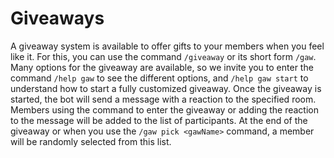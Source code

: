 <!--
Ce programme est régi par la licence CeCILL soumise au droit français et
respectant les principes de diffusion des logiciels libres. Vous pouvez
utiliser, modifier et/ou redistribuer ce programme sous les conditions
de la licence CeCILL diffusée sur le site "http://www.cecill.info".
-->

# Giveaways

A giveaway system is available to offer gifts to your members when you feel like it. For this, you can use the command `/giveaway` or its short form `/gaw`. Many options for the giveaway are available, so we invite you to enter the command `/help gaw` to see the different options, and `/help gaw start` to understand how to start a fully customized giveaway. Once the giveaway is started, the bot will send a message with a reaction to the specified room. Members using the command to enter the giveaway or adding the reaction to the message will be added to the list of participants. At the end of the giveaway or when you use the `/gaw pick <gawName>` command, a member will be randomly selected from this list.
